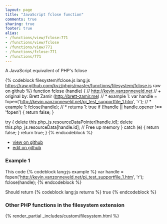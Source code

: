 ```yaml
---
layout: page
title: "JavaScript fclose function"
comments: true
sharing: true
footer: true
alias:
- /functions/view/fclose:771
- /functions/view/fclose
- /functions/view/771
- /functions/fclose:771
- /functions/771
---
```

<!-- Generated by Rakefile:build -->
A JavaScript equivalent of PHP's fclose

{% codeblock filesystem/fclose.js lang:js https://raw.github.com/kvz/phpjs/master/functions/filesystem/fclose.js raw on github %}
function fclose (handle) {
  // http://kevin.vanzonneveld.net
  // +   original by: Brett Zamir (http://brett-zamir.me)
  // *     example 1: var handle = fopen('http://kevin.vanzonneveld.net/pj_test_supportfile_1.htm', 'r');
  // *     example 1: fclose(handle);
  // *     returns 1: true
  if (!handle || handle.opener !== 'fopen') {
    return false;
  }

  try {
    delete this.php_js.resourceDataPointer[handle.id];
    delete this.php_js.resourceData[handle.id]; // Free up memory
  } catch (e) {
    return false;
  }
  return true;
}
{% endcodeblock %}

 - [view on github](https://github.com/kvz/phpjs/blob/master/functions/filesystem/fclose.js)
 - [edit on github](https://github.com/kvz/phpjs/edit/master/functions/filesystem/fclose.js)

### Example 1
This code
{% codeblock lang:js example %}
var handle = fopen('http://kevin.vanzonneveld.net/pj_test_supportfile_1.htm', 'r');
fclose(handle);
{% endcodeblock %}

Should return
{% codeblock lang:js returns %}
true
{% endcodeblock %}


### Other PHP functions in the filesystem extension
{% render_partial _includes/custom/filesystem.html %}
